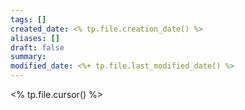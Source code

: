 ```yaml
---
tags: []
created_date: <% tp.file.creation_date() %>
aliases: []
draft: false
summary: 
modified_date: <%+ tp.file.last_modified_date() %>
---
```


<% tp.file.cursor() %>
